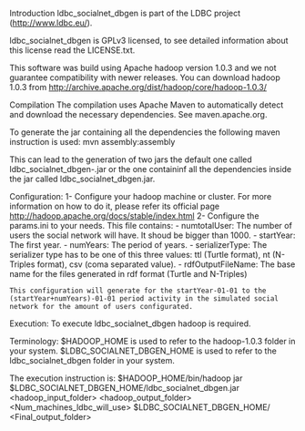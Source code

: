 Introduction
ldbc_socialnet_dbgen is part of the LDBC project (http://www.ldbc.eu/).

ldbc_socialnet_dbgen is GPLv3 licensed, to see detailed information about this license read the LICENSE.txt.

This software was build using Apache hadoop version 1.0.3 and we not guarantee compatibility with newer releases.
You can download hadoop 1.0.3 from http://archive.apache.org/dist/hadoop/core/hadoop-1.0.3/


Compilation
The compilation uses Apache Maven to automatically detect and download the necessary dependencies. See maven.apache.org.

To generate the jar containing all the dependencies the following maven instruction is used:
mvn assembly:assembly

This can lead to the generation of two jars the default one called ldbc_socialnet_dbgen-<Version-Number>.jar or the one containinf all the dependencies inside the jar called ldbc_socialnet_dbgen.jar.


Configuration:
1- Configure your hadoop machine or cluster. For more information on how to do it, please refer its official page http://hadoop.apache.org/docs/stable/index.html
2- Configure the params.ini to your needs. This file contains:
	- numtotalUser: The number of users the social network will have. It shoud be bigger than 1000.
	- startYear: The first year.
	- numYears: The period of years.
	- serializerType: The serializer type has to be one of this three values: ttl (Turtle format), nt (N-Triples format), csv (coma separated value).
	- rdfOutputFileName: The base name for the files generated in rdf format (Turtle and N-Triples)
	
	This configuration will generate for the startYear-01-01 to the (startYear+numYears)-01-01 period activity in the simulated social network for the amount of users configurated.


Execution:
To execute ldbc_socialnet_dbgen hadoop is required.

Terminology:
$HADOOP_HOME is used to refer to the hadoop-1.0.3 folder in your system.
$LDBC_SOCIALNET_DBGEN_HOME is used to refer to the ldbc_socialnet_dbgen folder in your system.

The execution instruction is:
$HADOOP_HOME/bin/hadoop jar $LDBC_SOCIALNET_DBGEN_HOME/ldbc_socialnet_dbgen.jar <hadoop_input_folder> <hadoop_output_folder> <Num_machines_ldbc_will_use>  $LDBC_SOCIALNET_DBGEN_HOME/ <Final_output_folder>
